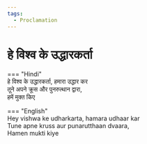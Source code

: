 ```yaml
---  
tags:  
  - Proclamation  
---  
```

# हे विश्व के उद्धारकर्ता  

=== "Hindi"  
    हे विश्व के उद्धारकर्ता, हमारा उद्धार कर  
    तूने अपने क्रूस और पुनरुत्थान द्वारा,  
    हमें मुक्त किए  

=== "English"  
    Hey vishwa ke udharkarta, hamara udhaar kar  
    Tune apne kruss aur punarutthaan dvaara,  
    Hamen mukti kiye  